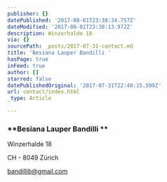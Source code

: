 ```yaml
---
publisher: {}
datePublished: '2017-08-01T23:38:34.757Z'
dateModified: '2017-08-01T23:38:13.972Z'
description: Winzerhalde 18
via: {}
sourcePath: _posts/2017-07-31-contact.md
title: 'Besiana Lauper Bandilli '
hasPage: true
inFeed: true
author: []
starred: false
datePublishedOriginal: '2017-07-31T22:48:15.599Z'
url: contact/index.html
_type: Article

---
```

### **Besiana Lauper Bandilli **

Winzerhalde 18

CH - 8049 Zürich

bandillib@gmail.com